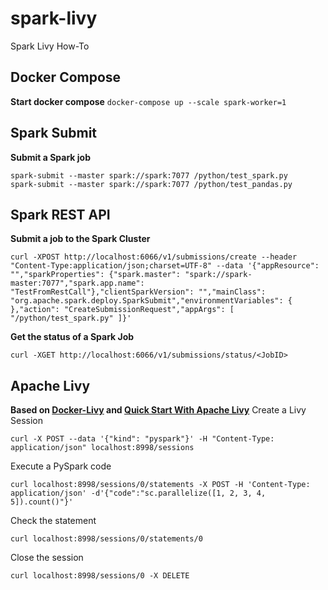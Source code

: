 # spark-livy
Spark Livy How-To

## Docker Compose
**Start docker compose**
```docker-compose up --scale spark-worker=1```

## Spark Submit
**Submit a Spark job**
```
spark-submit --master spark://spark:7077 /python/test_spark.py
spark-submit --master spark://spark:7077 /python/test_pandas.py
```
## Spark REST API
**Submit a job to the Spark Cluster**
```
curl -XPOST http://localhost:6066/v1/submissions/create --header "Content-Type:application/json;charset=UTF-8" --data '{"appResource": "","sparkProperties": {"spark.master": "spark://spark-master:7077","spark.app.name": "TestFromRestCall"},"clientSparkVersion": "","mainClass": "org.apache.spark.deploy.SparkSubmit","environmentVariables": { },"action": "CreateSubmissionRequest","appArgs": [ "/python/test_spark.py" ]}'
```
**Get the status of a Spark Job**
```
curl -XGET http://localhost:6066/v1/submissions/status/<JobID>
```
## Apache Livy
**Based on [Docker-Livy](https://github.com/Wittline/docker-livy) and [Quick Start With Apache Livy](https://dzone.com/articles/quick-start-with-apache-livy)**
Create a Livy Session
```
curl -X POST --data '{"kind": "pyspark"}' -H "Content-Type: application/json" localhost:8998/sessions
```
Execute a PySpark code
```
curl localhost:8998/sessions/0/statements -X POST -H 'Content-Type: application/json' -d'{"code":"sc.parallelize([1, 2, 3, 4, 5]).count()"}' 
```
Check the statement
```
curl localhost:8998/sessions/0/statements/0
```
Close the session
```
curl localhost:8998/sessions/0 -X DELETE 
```